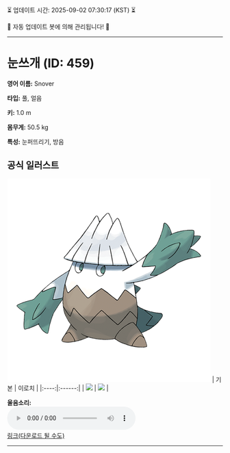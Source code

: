 
⏳ 업데이트 시간: 2025-09-02 07:30:17 (KST) ⏳

🤖 자동 업데이트 봇에 의해 관리됩니다! 🤖

---

# 눈쓰개 (ID: 459)
**영어 이름:** Snover

**타입:** 풀, 얼음

**키:** 1.0 m

**몸무게:** 50.5 kg

**특성:** 눈퍼뜨리기, 방음

## 공식 일러스트
![](https://raw.githubusercontent.com/PokeAPI/sprites/master/sprites/pokemon/other/official-artwork/459.png)
| 기본 | 이로치 |
|:----:|:------:|
| <img src="http://play.pokemonshowdown.com/sprites/ani/snover.gif" width="200"> | <img src="http://play.pokemonshowdown.com/sprites/ani-shiny/snover.gif" width="200"> |

**울음소리:**<br><audio controls src="https://raw.githubusercontent.com/PokeAPI/cries/main/cries/pokemon/latest/459.ogg"></audio><br> [링크(다운로드 될 수도)](https://raw.githubusercontent.com/PokeAPI/cries/main/cries/pokemon/latest/459.ogg)


---
